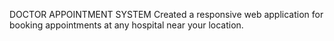 DOCTOR APPOINTMENT SYSTEM
Created a responsive web application for booking appointments at any hospital near your location.

